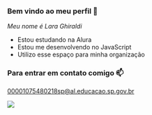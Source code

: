 ### Bem vindo ao meu perfil 🤍

_Meu nome é Lara Ghiraldi_

- Estou estudando na Alura
- Estou me desenvolvendo no JavaScript
- Utilizo esse espaço para minha organização

### Para entrar em contato comigo 📫

00001075480218sp@al.educacao.sp.gov.br

![](https://media.tenor.com/2l4-h42qnmcAAAAi/toothless-dancing-toothless.gif)
